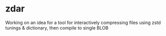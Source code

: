 # zdar
Working on an idea for a tool for interactively compressing files using zstd tunings &amp; dictionary, then compile to single BLOB
